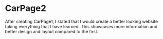 # CarPage2
After creating CarPage1, I stated that I would create a better looking website taking everything that I have learned. This showcases more information and better design and layout compared to the first.

